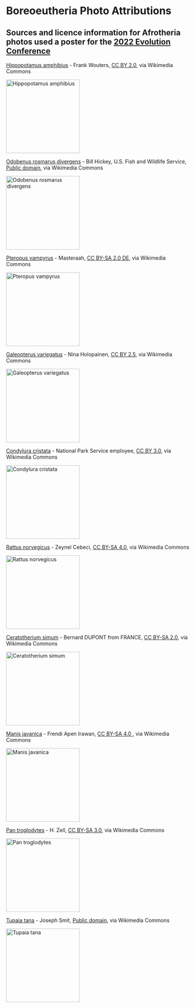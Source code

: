 # Boreoeutheria Photo Attributions

## Sources and licence information for Afrotheria photos used a poster for the [2022 Evolution Conference](https://www.evolutionmeetings.org)

[Hippopotamus amphibius](https://commons.wikimedia.org/wiki/File:Mother_and_very_small_baby_hippo.jpg) - Frank Wouters, [CC BY 2.0](https://creativecommons.org/licenses/by/2.0), via Wikimedia Commons

<a target="_blank" href="https://upload.wikimedia.org/wikipedia/commons/2/2e/Mother_and_very_small_baby_hippo.jpg">
	<img src="https://upload.wikimedia.org/wikipedia/commons/thumb/2/2e/Mother_and_very_small_baby_hippo.jpg/512px-Mother_and_very_small_baby_hippo.jpg" alt="Hippopotamus amphibius" width="200"/>
</a>

	
[Odobenus rosmarus divergens](https://commons.wikimedia.org/wiki/File:Walrus_animal_male_detailed_photo.jpg) - Bill Hickey, U.S. Fish and Wildlife Service, [Public domain](https://en.wikipedia.org/wiki/public_domain), via Wikimedia Commons

<a target="_blank" href="https://upload.wikimedia.org/wikipedia/commons/9/91/Walrus_animal_male_detailed_photo.jpg">
	<img src="https://upload.wikimedia.org/wikipedia/commons/thumb/9/91/Walrus_animal_male_detailed_photo.jpg/512px-Walrus_animal_male_detailed_photo.jpg" alt="Odobenus rosmarus divergens" width="200"/>
</a>

	
[Pteropus vampyrus](https://commons.wikimedia.org/wiki/File:Pteropus_vampyrus.jpg) - Masteraah, [CC BY-SA 2.0 DE](https://creativecommons.org/licenses/by-sa/2.0/de/deed.en), via Wikimedia Commons

<a target="_blank" href="https://upload.wikimedia.org/wikipedia/commons/b/bd/Pteropus_vampyrus.jpg">
	<img src="https://upload.wikimedia.org/wikipedia/commons/thumb/b/bd/Pteropus_vampyrus.jpg/512px-Pteropus_vampyrus.jpg" alt="Pteropus vampyrus" width="200"/>
</a>

	
[Galeopterus variegatus](https://commons.wikimedia.org/wiki/File:Kaguaani_02.jpg) - Nina Holopainen, [CC BY 2.5](https://creativecommons.org/licenses/by/2.5), via Wikimedia Commons

<a target="_blank" href="https://upload.wikimedia.org/wikipedia/commons/8/8e/Kaguaani_02.jpg">
	<img src="https://upload.wikimedia.org/wikipedia/commons/thumb/8/8e/Kaguaani_02.jpg/512px-Kaguaani_02.jpg" alt="Galeopterus variegatus" width="200"/>
</a>

	
[Condylura cristata](https://commons.wikimedia.org/wiki/File:Condylura_cropped.JPG) - National Park Service employee, [CC BY 3.0](https://creativecommons.org/licenses/by/3.0), via Wikimedia Commons

<a target="_blank" href="https://upload.wikimedia.org/wikipedia/commons/8/84/Condylura_cropped.JPG">
	<img src="https://upload.wikimedia.org/wikipedia/commons/8/84/Condylura_cropped.JPG" alt="Condylura cristata" width="200"/>
</a>

	
[Rattus norvegicus](https://commons.wikimedia.org/wiki/File:Rattus_norvegicus_-_Brown_rat_03.jpg) - Zeynel Cebeci, [CC BY-SA 4.0](https://creativecommons.org/licenses/by-sa/4.0), via Wikimedia Commons

<a target="_blank" href="https://upload.wikimedia.org/wikipedia/commons/5/56/Rattus_norvegicus_-_Brown_rat_03.jpg">
	<img src="https://upload.wikimedia.org/wikipedia/commons/thumb/5/56/Rattus_norvegicus_-_Brown_rat_03.jpg/512px-Rattus_norvegicus_-_Brown_rat_03.jpg" alt="Rattus norvegicus" width="200"/>
</a>

	
[Ceratotherium simum](https://commons.wikimedia.org/wiki/File:White_Rhinos_(Ceratotherium_simum)_female_with_calf_(17292632769).jpg) - Bernard DUPONT from FRANCE, [CC BY-SA 2.0](https://creativecommons.org/licenses/by-sa/2.0), via Wikimedia Commons

<a target="_blank" href="https://upload.wikimedia.org/wikipedia/commons/e/e8/White_Rhinos_%28Ceratotherium_simum%29_female_with_calf_%2817292632769%29.jpg">
	<img src="https://upload.wikimedia.org/wikipedia/commons/thumb/e/e8/White_Rhinos_%28Ceratotherium_simum%29_female_with_calf_%2817292632769%29.jpg/512px-White_Rhinos_%28Ceratotherium_simum%29_female_with_calf_%2817292632769%29.jpg" alt="Ceratotherium simum" width="200"/>
</a>

	
[Manis javanica](https://commons.wikimedia.org/wiki/File:Trenggiling_Sunda_Sunda_Pangolin_Manis_javanica.jpg) - Frendi Apen Irawan, [CC BY-SA 4.0 ](https://creativecommons.org/licenses/by-sa/4.0), via Wikimedia Commons

<a target="_blank" href="https://upload.wikimedia.org/wikipedia/commons/9/9d/Trenggiling_Sunda_Sunda_Pangolin_Manis_javanica.jpg">
	<img src="https://upload.wikimedia.org/wikipedia/commons/thumb/9/9d/Trenggiling_Sunda_Sunda_Pangolin_Manis_javanica.jpg/512px-Trenggiling_Sunda_Sunda_Pangolin_Manis_javanica.jpg" alt="Manis javanica" width="200"/>
</a>

	
[Pan troglodytes](https://commons.wikimedia.org/wiki/File:Pan_troglodytes_-_Loro_Parque_01.jpg) - H. Zell, [CC BY-SA 3.0](https://creativecommons.org/licenses/by-sa/3.0), via Wikimedia Commons

<a target="_blank" href="https://upload.wikimedia.org/wikipedia/commons/a/a4/Pan_troglodytes_-_Loro_Parque_01.jpg">
	<img src="https://upload.wikimedia.org/wikipedia/commons/thumb/a/a4/Pan_troglodytes_-_Loro_Parque_01.jpg/512px-Pan_troglodytes_-_Loro_Parque_01.jpg" alt="Pan troglodytes" width="200"/>
</a>

	
[Tupaia tana](https://commons.wikimedia.org/wiki/File:Tupaia_tana_J_Smit.jpg#metadata) - Joseph Smit, [Public domain](https://en.wikipedia.org/wiki/public_domain), via Wikimedia Commons

<a target="_blank" href="https://upload.wikimedia.org/wikipedia/commons/6/6f/Tupaia_tana_J_Smit.jpg">
	<img src="https://upload.wikimedia.org/wikipedia/commons/thumb/6/6f/Tupaia_tana_J_Smit.jpg/800px-Tupaia_tana_J_Smit.jpg" alt="Tupaia tana" width="200"/>
</a>

	

	
